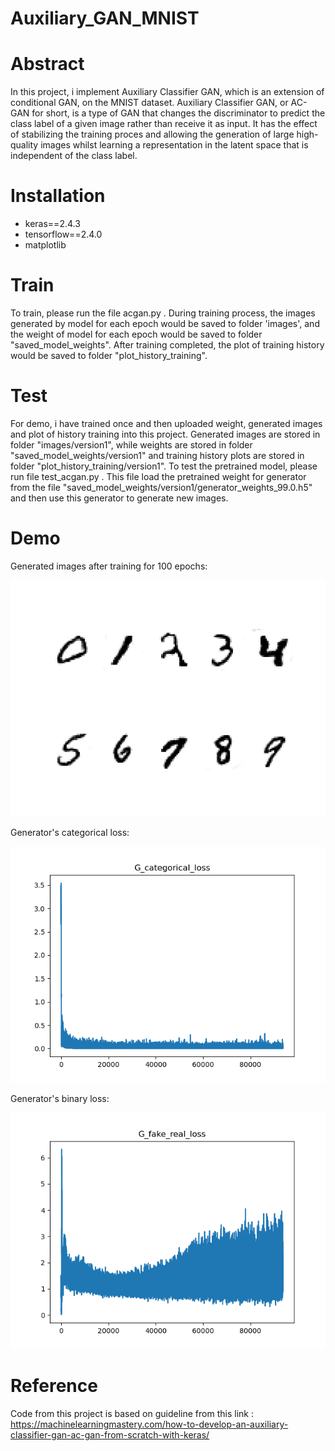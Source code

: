 # Auxiliary_GAN_MNIST
# Abstract 
In this project, i implement Auxiliary Classifier GAN, which is an extension of conditional GAN, on the MNIST dataset. Auxiliary Classifier GAN, or AC-GAN for short, is a type of GAN that changes the discriminator to predict the class label of a given image rather than receive it as input. It has the effect of stabilizing the training proces and allowing the generation of large high-quality images whilst learning a representation in the latent space that is independent of the class label.

# Installation 
- keras==2.4.3
- tensorflow==2.4.0
- matplotlib 

# Train 
To train, please run the file acgan.py . During training process, the images generated by model for each epoch would be saved to folder 'images', and the weight of model for each epoch would be saved to folder "saved_model_weights". After training completed, the plot of training history would be saved to folder "plot_history_training".

# Test
For demo, i have trained once and then uploaded weight, generated images and plot of history training into this project. Generated images are stored in folder "images/version1", while weights are stored in folder "saved_model_weights/version1" and training history plots are stored in folder "plot_history_training/version1".
To test the pretrained model, please run file test_acgan.py . This file load the pretrained weight for generator from the file "saved_model_weights/version1/generator_weights_99.0.h5" and then use this generator to generate new images. 

# Demo 
Generated images after training for 100 epochs: 

![](assets/version_1_epoch_99.0.png)

Generator's categorical loss: 

![](assets/G_categorical_loss.png)

Generator's binary loss:

![](assets/G_fake_real_loss.png)

# Reference 
Code from this project is based on guideline from this link : https://machinelearningmastery.com/how-to-develop-an-auxiliary-classifier-gan-ac-gan-from-scratch-with-keras/

